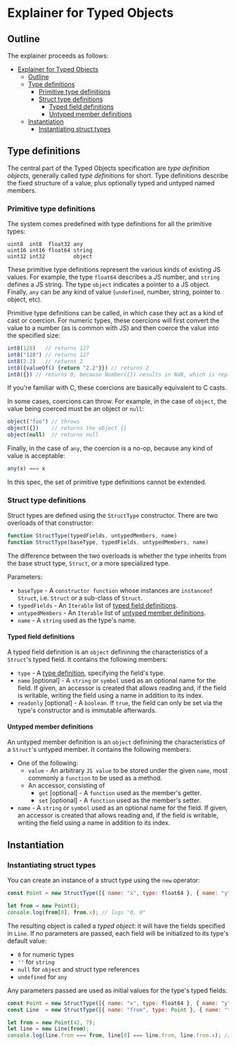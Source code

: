 # Explainer for Typed Objects

## Outline

The explainer proceeds as follows:

- [Explainer for Typed Objects](#explainer-for-typed-objects)
    - [Outline](#outline)
    - [Type definitions](#type-definitions)
        - [Primitive type definitions](#primitive-type-definitions)
        - [Struct type definitions](#struct-type-definitions)
            - [Typed field definitions](#typed-field-definitions)
            - [Untyped member definitions](#untyped-member-definitions)
    - [Instantiation](#instantiation)
        - [Instantiating struct types](#instantiating-struct-types)

## Type definitions

The central part of the Typed Objects specification are *type definition objects*, generally called *type definitions* for short. Type definitions describe the fixed structure of a value, plus optionally typed and untyped named members.

### Primitive type definitions

The system comes predefined with type definitions for all the
primitive types:

    uint8  int8  float32 any
    uint16 int16 float64 string
    uint32 int32         object

These primitive type definitions represent the various kinds of
existing JS values. For example, the type `float64` describes a JS
number, and `string` defines a JS string. The type `object` indicates
a pointer to a JS object. Finally, `any` can be any kind of value
(`undefined`, number, string, pointer to object, etc).

Primitive type definitions can be called, in which case they act as a
kind of cast or coercion. For numeric types, these coercions will
first convert the value to a number (as is common with JS) and then
coerce the value into the specified size:

```js
int8(128)   // returns 127
int8("128") // returns 127
int8(2.2)   // returns 2
int8({valueOf() {return "2.2"}}) // returns 2
int8({}) // returns 0, because Number({}) results in NaN, which is replaced with the default value 0.
```

If you're familiar with C, these coercions are basically equivalent to
C casts.

In some cases, coercions can throw. For example, in the case of
`object`, the value being coerced must be an object or `null`:

```js
object("foo") // throws
object({})    // returns the object {}
object(null)  // returns null
```

Finally, in the case of `any`, the coercion is a no-op, because any
kind of value is acceptable:

```js
any(x) === x
```

In this spec, the set of primitive type definitions cannot be extended.

### Struct type definitions

Struct types are defined using the `StructType` constructor. There are two overloads of that constructor:

```js
function StructType(typedFields, untypedMembers, name)
function StructType(baseType, typedFields, untypedMembers, name)
```

The difference between the two overloads is whether the type inherits from the base struct type, `Struct`, or a more specialized type.

Parameters:
 - `baseType` - A `constructor function` whose instances are `instanceof Struct`, i.e. `Struct` or a sub-class of `Struct`.
 - `typedFields` - An `Iterable` list of [typed field definitions](#typed-field-definitions).
 - `untypedMembers` - An `Iterable` list of [untyped member definitions](#untyped-member-definitions).
 - `name` - A `string` used as the type's name.

#### Typed field definitions

A typed field definition is an `object` definining the characteristics of a `Struct`'s typed field. It contains the following members:
 - `type` - A [type definition](#type-definition), specifying the field's type.
 - `name` [optional] - A `string` or `symbol` used as an optional name for the field. If given, an accessor is created that allows reading and, if the field is writable, writing the field using a name in addition to its index.
 - `readonly` [optional] - A `boolean`. If `true`, the field can only be set via the type's constructor and is immutable afterwards.

#### Untyped member definitions

An untyped member definition is an `object` definining the characteristics of a `Struct`'s untyped member. It contains the following members:
 - One of the following:
   - `value` - An arbitrary `JS value` to be stored under the given `name`, most commonly a `function` to be used as a method.
   - An accessor, consisting of
     - `get` [optional] - A `function` used as the member's getter.
     - `set` [optional] - A `function` used as the member's setter.
 - `name` - A `string` or `symbol` used as an optional name for the field. If given, an accessor is created that allows reading and, if the field is writable, writing the field using a name in addition to its index.

## Instantiation

### Instantiating struct types

You can create an instance of a struct type using the `new` operator:

```js
const Point = new StructType([{ name: "x", type: float64 }, { name: "y", type: float64 }]);

let from = new Point();
console.log(from[0], from.x); // logs "0, 0"
```

The resulting object is called a *typed object*: it will have the fields specified in `Line`.
If no parameters are passed, each field will be initialized to its type's default value:
 - `0` for numeric types
 - `''` for `string`
 - `null` for `object` and struct type references
 - `undefined` for `any`

Any parameters passed are used as initial values for the type's typed fields:

```js
const Point = new StructType([{ name: "x", type: float64 }, { name: "y", type: float64 }]);
const Line  = new StructType([{ name: "from", type: Point }, { name: "to", type: Point }]);

let from = new Point(42, 7);
let line = new Line(from);
console.log(line.from === from, line[0] === line.from, line.from.x); //logs "true, true, 42"
```
